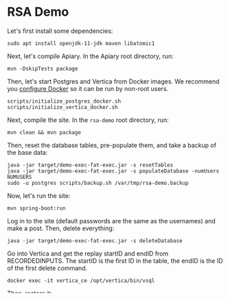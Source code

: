 # RSA Demo

Let's first install some dependencies:

```shell
sudo apt install openjdk-11-jdk maven libatomic1
```

Next, let's compile Apiary. In the Apiary root directory, run:

```shell
mvn -DskipTests package
```

Then, let's start Postgres and Vertica from Docker images. We recommend you [configure Docker](https://docs.docker.com/engine/install/linux-postinstall/) so it can be run by non-root users.

```shell
scripts/initialize_postgres_docker.sh
scripts/initialize_vertica_docker.sh
```

Next, compile the site.  In the `rsa-demo` root directory, run:

```shell
mvn clean && mvn package
```

Then, reset the database tables, pre-populate them, and take a backup of the base data:

```shell
java -jar target/demo-exec-fat-exec.jar -s resetTables
java -jar target/demo-exec-fat-exec.jar -s populateDatabase -numUsers NUMUSERS
sudo -u postgres scripts/backup.sh /var/tmp/rsa-demo.backup
```

Now, let's run the site:

```shell
mvn spring-boot:run
```

Log in to the site (default passwords are the same as the usernames) and make a post.  Then, delete everything:

```shell
java -jar target/demo-exec-fat-exec.jar -s deleteDatabase
```

Go into Vertica and get the replay startID and endID from RECORDEDINPUTS. The startID is the first ID in the table, the endID is the ID of the first delete command.

```shell
docker exec -it vertica_ce /opt/vertica/bin/vsql
```

Then, restore it:

```shell
sudo -u postgres scripts/restore.sh /var/tmp/rsa-demo.backup
java -jar target/demo-exec-fat-exec.jar -s replay -startId STARTID -endId ENDID
```

All posts, including any new ones you added, should now be visible!